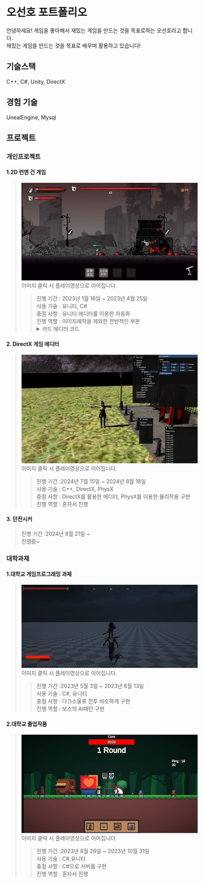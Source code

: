 <h1>오선호 포트폴리오</h2>
<line>
안녕하세요! 게임을 좋아해서 재밌는 게임을 만드는 것을 목표로하는 오선호라고 합니다.</br>
재밌는 게임을 만드는 것을 목표로 배우며 활용하고 있습니다!
<line>
<h2>기술스택</h2>
C++, C#, Unity, DirectX
<Line>
<h2>경험 기술</h2>
UnealEngine, Mysql
<Line>
  
<h2>프로젝트</h3>
<line>
<h3>개인프로젝트</h3>
   <summary><h4>1.2D 런앤 건 게임</h4></summary>
  <blockquote>
    <A href = "https://youtu.be/7J49MRr7gqA"><img src="./Resources/런앤건/런앤 건 게임.png"></A>
    이미지 클릭 시 플레이영상으로 이어집니다.
    <blockquote>
    진행 기간 : 2023년 1월 16일 ~ 2023년 4월 25일 <br>
    사용 기술 : 유니티, C# <br>
    중점 사항 : 유니티 에디터를 이용한 자동화 <br>
    진행 역할 : 이미지제작을 제외한 전반적인 부분 <br>
    <details>
        <summary>카드 에디터 코드</summary>
        <div>
            <img src="./Resources/런앤건/csv이미지.png" style="width:50%;">
            <img src="./Resources/런앤건/카드에디터0.png"style="width:49%;">
          </div>
          <div>
            <img src="./Resources/런앤건/에디터1.png" style="width:50%;">
            <img src="./Resources/런앤건/에디터3.png"style="width:49%;">
          </div>
            자동화 코드를 사용하여 하단의 스크립트를 새로 만들어 카드를 추가해해줍니다.
          <div>
            <img src="./Resources/런앤건/카드데이터.png"style="width:49%;">
            <img src="./Resources/런앤건/에디터0.png"style="width:49%;">
          </div>
      <summary>맵 에디터 코드</summary>
          <div>
            <img src="./Resources/런앤건/맵에디터2.png" style="width:50%;">
            <img src="./Resources/런앤건/맵에디터3.png"style="width:49%;">
          </div>
            에디터 코드를 작성해서 에디터를 수정하기 편하게 만들어주었습니다.
          <div>
            <img src="./Resources/런앤건/에디터4.png">
          </div>
    </details>
    </blockquote>
  </blockquote>
  
  <summary><h4>2. DirectX 게임 에디터</h4></summary>
  <blockquote>
  <A href = "https://youtu.be/ufuEl-1fTyI"><img src="./Resources/DirectX썸네일.png"></A>
        이미지 클릭 시 플레이영상으로 이어집니다.
    <blockquote>
      진행 기간 :2024년 7월 15일 ~ 2024년 8월 18일 <br>
      사용 기술 : C++, DirectX, PhysX <br>
      중점 사항 : DirectX를 활용한 에디터, PhysX를 이용한 물리작용 구현<br>
      진행 역할 : 혼자서 진행 <br>
    </blockquote>
  </blockquote>

<summary><h4>3. 던전시커</h4></summary>
<blockquote>
진행 기간 :2024년 8월 21일 ~ <br>
진행중~ <br>

</blockquote>

<h3>대학과제</h3>
<summary><h4>1.대학교 게임프로그래밍 과제</h4></summary>
<blockquote>
<A href = "https://youtu.be/eS7HZhbB1gA"><img src="./Resources/대학과제썸네일.png"></A>
이미지 클릭 시 플레이영상으로 이어집니다.
  <blockquote>
      진행 기간 :2023년 5월 3일 ~ 2023년 6월 13일 <br>
      사용 기술 : C#, 유니티 <br>
      중점 사항 : 다크소울류 전투 비슷하게 구현<br>
      진행 역할 : 보스의 AI패턴 구현 <br>
    </blockquote>
</blockquote>

<summary><h4>2.대학교 졸업작품</h4></summary>
<blockquote>
<A href = "https://youtu.be/51uf22HsUq4"><img src="./Resources/대학졸업작품썸네일.png"></A>
이미지 클릭 시 플레이영상으로 이어집니다.
   <blockquote>
    진행 기간 :2023년 8월 26일 ~ 2023년 10월 31일<br>
     사용 기술 : C#,유니티 <br>
      중점 사항 : C#으로 서버를 구현<br>
      진행 역할 : 혼자서 진행 <br>
    </blockquote>
</blockquote>
